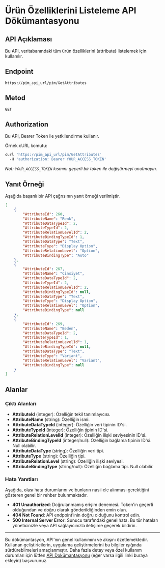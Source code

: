 # Ürün Özelliklerini Listeleme API Dökümantasyonu

## API Açıklaması

Bu API, veritabanındaki tüm ürün özelliklerini (attribute) listelemek için kullanılır.

## Endpoint 

```
https://pim_api_url/pim/GetAttributes
```

## Metod 

`GET`

## Authorization

Bu API, Bearer Token ile yetkilendirme kullanır. 

Örnek cURL komutu:
```bash
curl 'https://pim_api_url/pim/GetAttributes' 
  -H 'authorization: Bearer YOUR_ACCESS_TOKEN'
```

*Not: `YOUR_ACCESS_TOKEN` kısmını geçerli bir token ile değiştirmeyi unutmayın.*

## Yanıt Örneği

Aşağıda başarılı bir API çağrısının yanıt örneği verilmiştir.

```json
[
    {
        "AttributeId": 260,
        "AttributeName": "Renk",
        "AttributeDataTypeId": 2,
        "AttributeTypeId": 2,
        "AttributeRelationLevelId": 2,
        "AttributeBindingTypeId": 1,
        "AttributeDataType": "Text",
        "AttributeType": "Display Option",
        "AttributeRelationLevel": "Option",
        "AttributeBindingType": "Auto"
    },
    {
        "AttributeId": 267,
        "AttributeName": "Cinsiyet",
        "AttributeDataTypeId": 2,
        "AttributeTypeId": 2,
        "AttributeRelationLevelId": 2,
        "AttributeBindingTypeId": null,
        "AttributeDataType": "Text",
        "AttributeType": "Display Option",
        "AttributeRelationLevel": "Option",
        "AttributeBindingType": null
    },
    {
        "AttributeId": 269,
        "AttributeName": "Beden",
        "AttributeDataTypeId": 2,
        "AttributeTypeId": 1,
        "AttributeRelationLevelId": 1,
        "AttributeBindingTypeId": null,
        "AttributeDataType": "Text",
        "AttributeType": "Variant",
        "AttributeRelationLevel": "Variant",
        "AttributeBindingType": null
    }
]
```

## Alanlar 

### Çıktı Alanları

- **AttributeId** (integer): Özelliğin tekil tanımlayıcısı.
- **AttributeName** (string): Özelliğin ismi.
- **AttributeDataTypeId** (integer): Özelliğin veri tipinin ID'si.
- **AttributeTypeId** (integer): Özelliğin tipinin ID'si.
- **AttributeRelationLevelId** (integer): Özelliğin ilişki seviyesinin ID'si.
- **AttributeBindingTypeId** (integer/null): Özelliğin bağlama tipinin ID'si. Null olabilir.
- **AttributeDataType** (string): Özelliğin veri tipi.
- **AttributeType** (string): Özelliğin tipi.
- **AttributeRelationLevel** (string): Özelliğin ilişki seviyesi.
- **AttributeBindingType** (string/null): Özelliğin bağlama tipi. Null olabilir.

### Hata Yanıtları

Aşağıda, olası hata durumlarını ve bunların nasıl ele alınması gerektiğini gösteren genel bir rehber bulunmaktadır.

- **401 Unauthorized**: Doğrulanmamış erişim denemesi. Token'in geçerli olduğundan ve doğru olarak gönderildiğinden emin olun.
- **404 Not Found**: API endpoint’inin doğru olduğunu kontrol edin.
- **500 Internal Server Error**: Sunucu tarafındaki genel hata. Bu tür hataları yöneticinizle veya API sağlayıcınızla iletişime geçerek bildirin.

---

Bu dökümantasyon, API'nın genel kullanımını ve akışını özetlemektedir. Kullanan geliştiricilerin, uygulama geliştirmelerini bu bilgiler ışığında sürdürebilmeleri amaçlanmıştır. Daha fazla detay veya özel kullanım durumları için lütfen [API Dokümantasyonu](#) (eğer varsa ilgili linki buraya ekleyin) başvurunuz.
